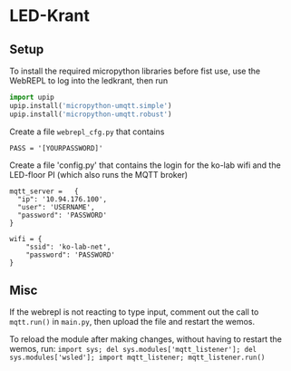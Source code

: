 # LED-Krant

## Setup

To install the required micropython libraries before fist use, use the WebREPL to log into the ledkrant, then run

```python
import upip
upip.install('micropython-umqtt.simple')
upip.install('micropython-umqtt.robust')
```

Create a file `webrepl_cfg.py` that contains

```
PASS = '[YOURPASSWORD]'
```

Create a file 'config.py' that contains the login for the 
ko-lab wifi and the LED-floor PI (which also runs the MQTT broker)

```
mqtt_server =	{
  "ip": '10.94.176.100',
  "user": 'USERNAME',
  "password": 'PASSWORD'
}

wifi = {
    "ssid": 'ko-lab-net',
    "password": 'PASSWORD'
}
```

## Misc

If the webrepl is not reacting to type input, comment out the call to `mqtt.run()` in `main.py`, then upload the file and restart the wemos.

To reload the module after making changes, without having to restart the wemos, run:
`import sys; del sys.modules['mqtt_listener']; del sys.modules['wsled']; import mqtt_listener; mqtt_listener.run()`



